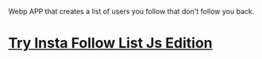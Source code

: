 Webp APP that creates a list of users you follow that don't follow you back. 
# [Try Insta Follow List Js Edition](https://doikson.github.io/InstaFollowListJS/)
